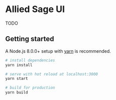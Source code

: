 # Allied Sage UI

TODO

## Getting started

A Node.js 8.0.0+ setup with [yarn](https://yarnpkg.com/) is recommended.

```bash
# install dependencies
yarn install

# serve with hot reload at localhost:3000
yarn start

# build for production
yarn build
```
